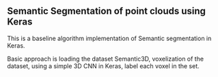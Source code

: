 ## Semantic Segmentation of point clouds using Keras

This is a baseline algorithm implementation of Semantic segmentation in Keras. 

Basic approach is loading the dataset Semantic3D, voxelization of the dataset, using a simple
3D CNN in Keras, label each voxel in the set. 
